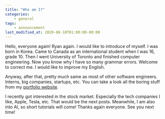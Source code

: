 ```yaml
---
title: "Who am I?"
categories:
    - general
tags:
    - announcement
last_modified_at: 2020-08-10T01:00:00-00:00
---
```


Hello, everyone again! Ryan again. I would like to introduce of myself. I was born in Korea. Came to Canada as an international student when I was 16, grade 10. Then I went University of Toronto and finished computer engineering. Now you know why I have so many grammar errors. Welcome to correct me. I would like to improve my English.

Anyway, after that, pretty much same as most of other software engineers. Interns, big companies, startups, etc. You can take a look all the boring stuff from my [portfolio website](https://www.ryanwlee.com/).

I recently got interested in the stock market. Especially the tech companies I like, Apple, Tesla, etc. That would be the next posts. Meanwhile, I am also into AI, so short tutorials will come! Thanks again everyone. See you next time!

